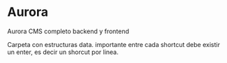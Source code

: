 # Aurora
Aurora CMS completo backend y frontend

Carpeta con estructuras  data.
importante entre cada shortcut debe existir un enter, es decir un shorcut por linea.
